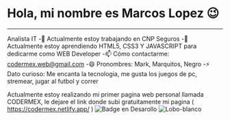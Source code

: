 # Hola, mi nombre es Marcos Lopez 😉
- - -
Analista IT
-🔭 Actualmente estoy trabajando en CNP Seguros
-🌱 Actualmente estoy aprendiendo HTML5, CSS3 Y JAVASCRIPT para dedicarme como WEB Developer
-📫 Cómo contactarme: codermex.web@gmail.com
-😄 Pronombres: Mark, Marquitos, Negro
-⚡ Dato curioso: Me encanta la tecnologia, me gusta los juegos de pc, stremear, jugar al futbol y correr

Actualmente estoy realizando mi primer pagina web personal llamada CODERMEX, le dejare el link donde subi gratuitamente
mi pagina ( https://codermex.netlify.app/ ) ![Badge en Desarollo](https://img.shields.io/badge/STATUS-EN%20DESAROLLO-green)
![Lobo-blanco](https://github.com/ProgramadorMLopez/ProgramadorMLopez/assets/92063108/345de153-2934-49dd-9675-dacfe247cee3)





